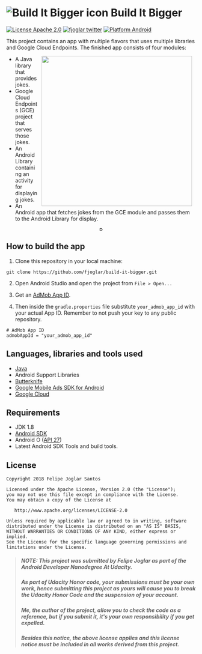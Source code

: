 # ![Build It Bigger icon](https://raw.githubusercontent.com/fjoglar/build-it-bigger/master/app/src/main/res/mipmap-mdpi/ic_launcher_round.png) Build It Bigger

[![License Apache 2.0](https://img.shields.io/badge/license-Apache%202.0-green.svg)](https://github.com/fjoglar/build-it-bigger/blob/master/LICENSE.txt)
[![fjoglar twitter](https://img.shields.io/badge/twitter-@felipejoglar-blue.svg)](http://twitter.com/felipejoglar)
[![Platform Android](https://img.shields.io/badge/platform-Android-blue.svg)](https://www.android.com)

This project contains an app with multiple flavors that uses multiple libraries and Google Cloud Endpoints. The finished app consists of four modules:

<img src="https://github.com/fjoglar/build-it-bigger/blob/master/assets/scheme.png" width="400" align="right" hspace="10">

- A Java library that provides jokes.
- Google Cloud Endpoints (GCE) project that serves those jokes.
- An Android Library containing an activity for displaying jokes.
- An Android app that fetches jokes from the GCE module and passes them to the Android Library for display.

<p align="center">
<img src="https://github.com/fjoglar/build-it-bigger/blob/master/assets/screens.png" alt="Phone" style="width: 10px;"/>
</p>


## How to build the app

1. Clone this repository in your local machine:

```
git clone https://github.com/fjoglar/build-it-bigger.git
```

2. Open Android Studio and open the project from `File > Open...`

3. Get an [AdMob App ID](https://support.google.com/admob/answer/6232340).

4. Then inside the `gradle.properties` file substitute `your_admob_app_id` with your actual App ID. Remember to not push your key to any public repository.

```
# AdMob App ID
admobAppId = "your_admob_app_id"
```

## Languages, libraries and tools used

* [Java](https://docs.oracle.com/javase/8/)
* Android Support Libraries
* [Butterknife](https://github.com/JakeWharton/butterknife)
* [Google Mobile Ads SDK for Android](https://developers.google.com/admob/android/quick-start)
* [Google Cloud](https://cloud.google.com/sdk/docs/)


## Requirements

* JDK 1.8
* [Android SDK](https://developer.android.com/studio/index.html)
* Android O ([API 27](https://developer.android.com/preview/api-overview.html))
* Latest Android SDK Tools and build tools.


## License

```
Copyright 2018 Felipe Joglar Santos

Licensed under the Apache License, Version 2.0 (the "License");
you may not use this file except in compliance with the License.
You may obtain a copy of the License at

   http://www.apache.org/licenses/LICENSE-2.0

Unless required by applicable law or agreed to in writing, software
distributed under the License is distributed on an "AS IS" BASIS,
WITHOUT WARRANTIES OR CONDITIONS OF ANY KIND, either express or implied.
See the License for the specific language governing permissions and
limitations under the License.
```

>##### **NOTE:** This project was submitted by Felipe Joglar as part of the Android Developer Nanodegree At Udacity.
>##### As part of Udacity Honor code, your submissions must be your own work, hence submitting this project as yours will cause you to break the Udacity Honor Code and the suspension of your account.
>##### Me, the author of the project, allow you to check the code as a reference, but if you submit it, it's your own responsibility if you get expelled.
>##### Besides this notice, the above license applies and this license notice must be included in all works derived from this project.